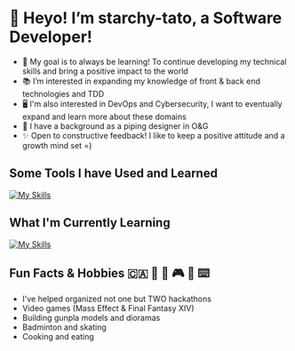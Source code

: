 # 👋 Heyo! I’m starchy-tato, a Software Developer!
- 🌱 My goal is to always be learning! To continue developing my technical skills and bring a positive impact to the world
- 📚 I’m interested in expanding my knowledge of front & back end technologies and TDD
- 🖥️ I'm also interested in DevOps and Cybersecurity, I want to eventually expand and learn more about these domains
- 🦺 I have a background as a piping designer in O&G
- ✨ Open to constructive feedback! I like to keep a positive attitude and a growth mind set =)

## Some Tools I have Used and Learned
[![My Skills](https://skills.thijs.gg/icons?i=js,react,html,ruby,rails,tailwind)](https://skills.thijs.gg)

## What I'm Currently Learning
[![My Skills](https://skills.thijs.gg/icons?i=ts,nodejs,py,docker)](https://skills.thijs.gg)

## Fun Facts & Hobbies 🇨🇦 🐄 🐶 🎮 🎨 ⌨️ 
- I've helped organized not one but TWO hackathons
- Video games (Mass Effect & Final Fantasy XIV)
- Building gunpla models and dioramas
- Badminton and skating
- Cooking and eating


<!---
starchy-tato/starchy-tato is a ✨ special ✨ repository because its `README.md` (this file) appears on your GitHub profile.
You can click the Preview link to take a look at your changes.
--->
